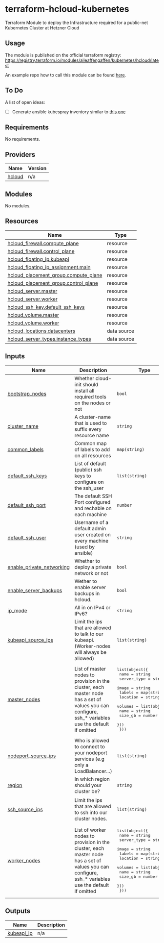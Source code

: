 # terraform-hcloud-kubernetes

Terraform Module to deploy the Infrastructure required for a public-net Kubernetes Cluster at Hetzner Cloud

## Usage

The module is published on the official terraform registry: <https://registry.terraform.io/modules/alleaffengaffen/kubernetes/hcloud/latest>

An example repo how to call this module can be found [here](https://github.com/alleaffengaffen/cks_training/blob/main/kubernetes.tf).

## To Do

A list of open ideas:

- [ ] Generate ansible kubespray inventory similar to [this one](https://github.com/kubernetes-sigs/kubespray/blob/master/contrib/terraform/hetzner/modules/kubernetes-cluster/templates/cloud-init.tmpl)

<!-- BEGIN_TF_DOCS -->
## Requirements

No requirements.

## Providers

| Name | Version |
|------|---------|
| <a name="provider_hcloud"></a> [hcloud](#provider\_hcloud) | n/a |

## Modules

No modules.

## Resources

| Name | Type |
|------|------|
| [hcloud_firewall.compute_plane](https://registry.terraform.io/providers/hetznercloud/hcloud/latest/docs/resources/firewall) | resource |
| [hcloud_firewall.control_plane](https://registry.terraform.io/providers/hetznercloud/hcloud/latest/docs/resources/firewall) | resource |
| [hcloud_floating_ip.kubeapi](https://registry.terraform.io/providers/hetznercloud/hcloud/latest/docs/resources/floating_ip) | resource |
| [hcloud_floating_ip_assignment.main](https://registry.terraform.io/providers/hetznercloud/hcloud/latest/docs/resources/floating_ip_assignment) | resource |
| [hcloud_placement_group.compute_plane](https://registry.terraform.io/providers/hetznercloud/hcloud/latest/docs/resources/placement_group) | resource |
| [hcloud_placement_group.control_plane](https://registry.terraform.io/providers/hetznercloud/hcloud/latest/docs/resources/placement_group) | resource |
| [hcloud_server.master](https://registry.terraform.io/providers/hetznercloud/hcloud/latest/docs/resources/server) | resource |
| [hcloud_server.worker](https://registry.terraform.io/providers/hetznercloud/hcloud/latest/docs/resources/server) | resource |
| [hcloud_ssh_key.default_ssh_keys](https://registry.terraform.io/providers/hetznercloud/hcloud/latest/docs/resources/ssh_key) | resource |
| [hcloud_volume.master](https://registry.terraform.io/providers/hetznercloud/hcloud/latest/docs/resources/volume) | resource |
| [hcloud_volume.worker](https://registry.terraform.io/providers/hetznercloud/hcloud/latest/docs/resources/volume) | resource |
| [hcloud_locations.datacenters](https://registry.terraform.io/providers/hetznercloud/hcloud/latest/docs/data-sources/locations) | data source |
| [hcloud_server_types.instance_types](https://registry.terraform.io/providers/hetznercloud/hcloud/latest/docs/data-sources/server_types) | data source |

## Inputs

| Name | Description | Type | Default | Required |
|------|-------------|------|---------|:--------:|
| <a name="input_bootstrap_nodes"></a> [bootstrap\_nodes](#input\_bootstrap\_nodes) | Whether cloud-init should install all required tools on the nodes or not | `bool` | `false` | no |
| <a name="input_cluster_name"></a> [cluster\_name](#input\_cluster\_name) | A cluster-name that is used to suffix every resource name | `string` | n/a | yes |
| <a name="input_common_labels"></a> [common\_labels](#input\_common\_labels) | Common map of labels to add on all resources | `map(string)` | `{}` | no |
| <a name="input_default_ssh_keys"></a> [default\_ssh\_keys](#input\_default\_ssh\_keys) | List of default (public) ssh keys to configure on the ssh\_user | `list(string)` | n/a | yes |
| <a name="input_default_ssh_port"></a> [default\_ssh\_port](#input\_default\_ssh\_port) | The default SSH Port configured and rechable on each machine | `number` | `22` | no |
| <a name="input_default_ssh_user"></a> [default\_ssh\_user](#input\_default\_ssh\_user) | Username of a default admin user created on every machine (used by ansible) | `string` | `"ansible"` | no |
| <a name="input_enable_private_networking"></a> [enable\_private\_networking](#input\_enable\_private\_networking) | Whether to deploy a private network or not | `bool` | `false` | no |
| <a name="input_enable_server_backups"></a> [enable\_server\_backups](#input\_enable\_server\_backups) | Wether to enable server backups in hcloud. | `bool` | `false` | no |
| <a name="input_ip_mode"></a> [ip\_mode](#input\_ip\_mode) | All in on IPv4 or IPv6? | `string` | `"ipv6"` | no |
| <a name="input_kubeapi_source_ips"></a> [kubeapi\_source\_ips](#input\_kubeapi\_source\_ips) | Limit the ips that are allowed to talk to our kubeapi. (Worker-nodes will always be allowed) | `list(string)` | <pre>[<br>  "0.0.0.0/0",<br>  "::/0"<br>]</pre> | no |
| <a name="input_master_nodes"></a> [master\_nodes](#input\_master\_nodes) | List of master nodes to provision in the cluster, each master node has a set of values you can configure, ssh\_* variables use the default if omitted | <pre>list(object({<br>    name        = string<br>    server_type = string<br>    image       = string<br>    labels      = map(string)<br>    location    = string<br>    volumes = list(object({<br>      name    = string<br>      size_gb = number<br>    }))<br>  }))</pre> | <pre>[<br>  {<br>    "image": "ubuntu-22.04",<br>    "labels": {},<br>    "location": "hel1",<br>    "name": "master-0",<br>    "server_type": "cpx11",<br>    "volumes": []<br>  }<br>]</pre> | no |
| <a name="input_nodeport_source_ips"></a> [nodeport\_source\_ips](#input\_nodeport\_source\_ips) | Who is allowed to connect to your nodeport services (e.g only a LoadBalancer...) | `list(string)` | <pre>[<br>  "0.0.0.0/0",<br>  "::/0"<br>]</pre> | no |
| <a name="input_region"></a> [region](#input\_region) | In which region should your cluster be? | `string` | n/a | yes |
| <a name="input_ssh_source_ips"></a> [ssh\_source\_ips](#input\_ssh\_source\_ips) | Limit the ips that are allowed to ssh into our cluster nodes. | `list(string)` | <pre>[<br>  "0.0.0.0/0",<br>  "::/0"<br>]</pre> | no |
| <a name="input_worker_nodes"></a> [worker\_nodes](#input\_worker\_nodes) | List of worker nodes to provision in the cluster, each master node has a set of values you can configure, ssh\_* variables use the default if omitted | <pre>list(object({<br>    name        = string<br>    server_type = string<br>    image       = string<br>    labels      = map(string)<br>    location    = string<br>    volumes = list(object({<br>      name    = string<br>      size_gb = number<br>    }))<br>  }))</pre> | <pre>[<br>  {<br>    "image": "ubuntu-22.04",<br>    "labels": {},<br>    "location": "nbg1",<br>    "name": "worker-0",<br>    "server_type": "cpx31",<br>    "volumes": []<br>  }<br>]</pre> | no |

## Outputs

| Name | Description |
|------|-------------|
| <a name="output_kubeapi_ip"></a> [kubeapi\_ip](#output\_kubeapi\_ip) | n/a |
<!-- END_TF_DOCS -->
